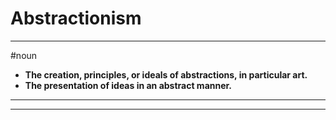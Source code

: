 # Abstractionism
---
#noun
- **The creation, principles, or ideals of abstractions, in particular art.**
- **The presentation of ideas in an abstract manner.**
---
---
